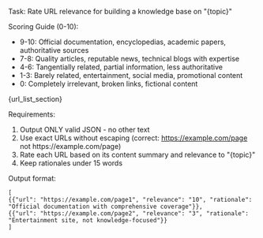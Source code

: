 Task: Rate URL relevance for building a knowledge base on "{topic}"

Scoring Guide (0-10):
- 9-10: Official documentation, encyclopedias, academic papers, authoritative sources
- 7-8: Quality articles, reputable news, technical blogs with expertise
- 4-6: Tangentially related, partial information, less authoritative
- 1-3: Barely related, entertainment, social media, promotional content
- 0: Completely irrelevant, broken links, fictional content

{url_list_section}

Requirements:
1. Output ONLY valid JSON - no other text
2. Use exact URLs without escaping (correct: https://example.com/page not https:\/\/example.com\/page)
3. Rate each URL based on its content summary and relevance to "{topic}"
4. Keep rationales under 15 words

Output format:
```
[
{{"url": "https://example.com/page1", "relevance": "10", "rationale": "Official documentation with comprehensive coverage"}},
{{"url": "https://example.com/page2", "relevance": "3", "rationale": "Entertainment site, not knowledge-focused"}}
]
```
